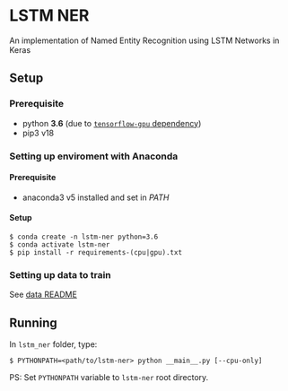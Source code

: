 # LSTM NER

An implementation of Named Entity Recognition using LSTM Networks in Keras


## Setup

### Prerequisite

- python **3.6** (due to [`tensorflow-gpu` dependency](https://github.com/tensorflow/tensorflow/issues/8251))
- pip3 v18


### Setting up enviroment with Anaconda

#### Prerequisite

- anaconda3 v5 installed and set in _PATH_


#### Setup

```
$ conda create -n lstm-ner python=3.6
$ conda activate lstm-ner
$ pip install -r requirements-(cpu|gpu).txt
```


### Setting up data to train

See [data README](lstm_ner/data/README.md)


## Running

In `lstm_ner` folder, type:

```
$ PYTHONPATH=<path/to/lstm-ner> python __main__.py [--cpu-only]
```

PS: Set `PYTHONPATH` variable to `lstm-ner` root directory.